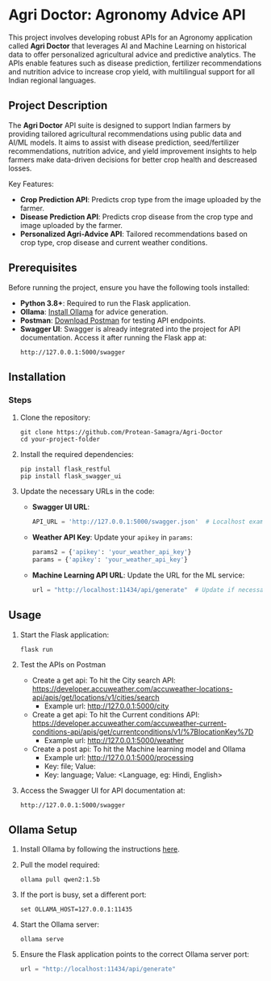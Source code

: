 # Agri Doctor: Agronomy Advice API

This project involves developing robust APIs for an Agronomy application called **Agri Doctor** that leverages AI and Machine Learning on historical data to offer personalized agricultural advice and predictive analytics. The APIs enable features such as disease prediction, fertilizer recommendations and nutrition advice to increase crop yield, with multilingual support for all Indian regional languages.

## Project Description

The **Agri Doctor** API suite is designed to support Indian farmers by providing tailored agricultural recommendations using public data and AI/ML models. It aims to assist with disease prediction, seed/fertilizer recommendations, nutrition advice, and yield improvement insights to help farmers make data-driven decisions for better crop health and descreased losses.

Key Features:
- **Crop Prediction API**: Predicts crop type from the image uploaded by the farmer.
- **Disease Prediction API**: Predicts crop disease from the crop type and image uploaded by the farmer.
- **Personalized Agri-Advice API**: Tailored recommendations based on crop type, crop disease and current weather conditions.

## Prerequisites

Before running the project, ensure you have the following tools installed:

- **Python 3.8+**: Required to run the Flask application.
- **Ollama**: [Install Ollama](https://github.com/ollama/ollama) for advice generation.
- **Postman**: [Download Postman](https://www.postman.com/downloads/) for testing API endpoints.
- **Swagger UI**: Swagger is already integrated into the project for API documentation. Access it after running the Flask app at:
  ```
  http://127.0.0.1:5000/swagger
  ```

## Installation

### Steps
1. Clone the repository:
   ```
   git clone https://github.com/Protean-Samagra/Agri-Doctor
   cd your-project-folder
   ```

2. Install the required dependencies:
   ```
   pip install flask_restful
   pip install flask_swagger_ui
   ```

3. Update the necessary URLs in the code:
   - **Swagger UI URL**: 
     ```python
     API_URL = 'http://127.0.0.1:5000/swagger.json'  # Localhost example
     ```
   - **Weather API Key**: Update your `apikey` in `params`:
     ```python
     params2 = {'apikey': 'your_weather_api_key'}
     params = {'apikey': 'your_weather_api_key'}
     ```
   - **Machine Learning API URL**: Update the URL for the ML service:
     ```python
     url = "http://localhost:11434/api/generate"  # Update if necessary
     ```

## Usage

1. Start the Flask application:
   ```
   flask run
   ```
2. Test the APIs on Postman
   - Create a get api: To hit the City search API: https://developer.accuweather.com/accuweather-locations-api/apis/get/locations/v1/cities/search
       - Example url: http://127.0.0.1:5000/city
   - Create a get api: To hit the Current conditions API: https://developer.accuweather.com/accuweather-current-conditions-api/apis/get/currentconditions/v1/%7BlocationKey%7D
       - Example url: http://127.0.0.1:5000/weather
   - Create a post api: To hit the Machine learning model and Ollama
        - Example url: http://127.0.0.1:5000/processing
        - Key: file; Value: <image file>
        - Key: language; Value: <Language, eg: Hindi, English>
     
2. Access the Swagger UI for API documentation at:
   ```
   http://127.0.0.1:5000/swagger
   ```

## Ollama Setup

1. Install Ollama by following the instructions [here](https://github.com/ollama/ollama).

2. Pull the model required:
   ```
   ollama pull qwen2:1.5b
   ```
3. If the port is busy, set a different port:
   ```
   set OLLAMA_HOST=127.0.0.1:11435
   ```
4. Start the Ollama server:
   ```
   ollama serve
   ```

5. Ensure the Flask application points to the correct Ollama server port:
   ```python
   url = "http://localhost:11434/api/generate"
   ```
